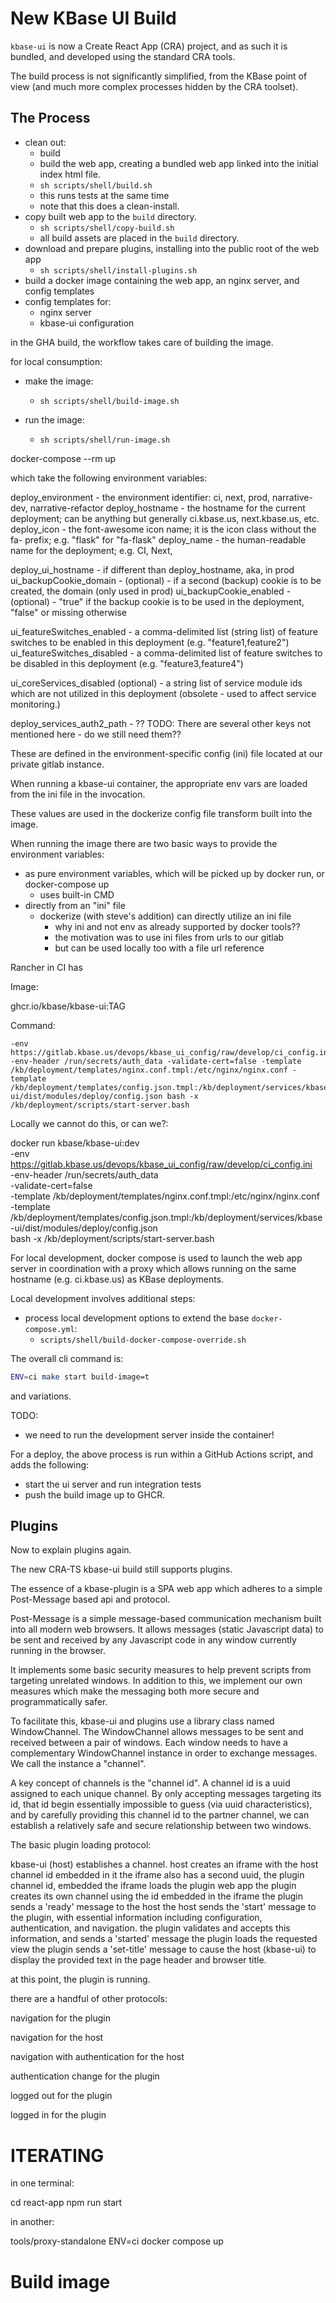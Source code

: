 # New KBase UI Build

`kbase-ui` is now a Create React App (CRA) project, and as such it is bundled, and developed using the standard CRA tools.

The build process is not significantly simplified, from the KBase point of view (and much more complex processes hidden by the CRA toolset).

## The Process

- clean out:
  - build
  - build the web app, creating a bundled web app linked into the initial index html file.
  - `sh scripts/shell/build.sh`
  - this runs tests at the same time
  - note that this does a clean-install.
- copy built web app to the `build` directory.
  - `sh scripts/shell/copy-build.sh`
  - all build assets are placed in the `build` directory.
- download and prepare plugins, installing into the public root of the web app
  - `sh scripts/shell/install-plugins.sh`
- build a docker image containing the web app, an nginx server, and config templates
- config templates for:
  - nginx server
  - kbase-ui configuration

in the GHA build, the workflow takes care of building the image.

for local consumption:

- make the image:
  - `sh scripts/shell/build-image.sh`

- run the image:
    - `sh scripts/shell/run-image.sh`



docker-compose --rm up

which take the following environment variables:

deploy_environment - the environment identifier: ci, next, prod, narrative-dev, narrative-refactor
deploy_hostname - the hostname for the current deployment; can be anything but generally ci.kbase.us, next.kbase.us, etc.
deploy_icon - the font-awesome icon name; it is the icon class without the fa- prefix; e.g. "flask" for "fa-flask"
deploy_name - the human-readable name for the deployment; e.g. CI, Next, 

deploy_ui_hostname - if different than deploy_hostname, aka, in prod
ui_backupCookie_domain - (optional) - if a second (backup) cookie is to be created, the domain (only used in prod)
ui_backupCookie_enabled - (optional) - "true" if the backup cookie is to be used in the deployment, "false" or missing otherwise

ui_featureSwitches_enabled - a comma-delimited list (string list) of feature switches to be enabled in this deployment (e.g. "feature1,feature2")
ui_featureSwitches_disabled - a comma-delimited list of feature switches to be disabled in this deployment (e.g. "feature3,feature4")

ui_coreServices_disabled (optional) - a string list of service module ids which are not utilized in this deployment (obsolete - used to affect service monitoring.)

deploy_services_auth2_path - ??
TODO: There are several other keys not mentioned here - do we still need them??

These are defined in the environment-specific config (ini) file located at our private gitlab instance.

When running a kbase-ui container, the appropriate env vars are loaded from the ini file in the invocation.

These values are used in the dockerize config file transform built into the image.

When running the image there are two basic ways to provide the environment variables:

- as pure environment variables, which will be picked up by docker run, or docker-compose up
  - uses built-in CMD
- directly from an "ini" file
  - dockerize (with steve's addition) can directly utilize an ini file
    - why ini and not env as already supported by docker tools??
    - the motivation was to use ini files from urls to our gitlab
    - but can be used locally too with a file url reference


Rancher in CI has

Image: 

ghcr.io/kbase/kbase-ui:TAG

Command:

```shell
-env https://gitlab.kbase.us/devops/kbase_ui_config/raw/develop/ci_config.ini -env-header /run/secrets/auth_data -validate-cert=false -template /kb/deployment/templates/nginx.conf.tmpl:/etc/nginx/nginx.conf -template /kb/deployment/templates/config.json.tmpl:/kb/deployment/services/kbase-ui/dist/modules/deploy/config.json bash -x /kb/deployment/scripts/start-server.bash
```

Locally we cannot do this, or can we?:


docker run kbase/kbase-ui:dev \
  -env https://gitlab.kbase.us/devops/kbase_ui_config/raw/develop/ci_config.ini \
  -env-header /run/secrets/auth_data \
  -validate-cert=false \
  -template /kb/deployment/templates/nginx.conf.tmpl:/etc/nginx/nginx.conf \
  -template /kb/deployment/templates/config.json.tmpl:/kb/deployment/services/kbase-ui/dist/modules/deploy/config.json \
  bash -x /kb/deployment/scripts/start-server.bash





For local development, docker compose is used to launch the web app server in coordination with a proxy which allows running on the same hostname (e.g. ci.kbase.us) as KBase deployments.

Local development involves additional steps:

- process local development options to extend the base `docker-compose.yml`:
    - `scripts/shell/build-docker-compose-override.sh`

The overall cli command is:

```bash
ENV=ci make start build-image=t
```

and variations.

TODO:

- we need to run the development server inside the container!


For a deploy, the above process is run within a GitHub Actions script, and adds the following:

- start the ui server and run integration tests
- push the build image up to GHCR.


## Plugins

Now to explain plugins again.

The new CRA-TS kbase-ui build still supports plugins.

The essence of a kbase-plugin is a SPA web app which adheres to a simple Post-Message based api and protocol.

Post-Message is a simple message-based communication mechanism built into all modern web browsers. It allows messages (static Javascript data) to be sent and received by any Javascript code in any window currently running in the browser.

It implements some basic security measures to help prevent scripts from targeting unrelated windows. In addition to this, we implement our own measures which make the messaging both more secure and programmatically safer.

To facilitate this, kbase-ui and plugins use a library class named WindowChannel. The WindowChannel allows messages to be sent and received between a pair of windows. Each window needs to have a complementary WindowChannel instance in order to exchange messages. We call the instance a "channel".

A key concept of channels is the "channel id". A channel id is a uuid assigned to each unique channel. By only accepting messages targeting its id, that id begin essentially impossible to guess (via uuid characteristics), and by carefully providing this channel id to the partner channel, we can establish a relatively safe and secure relationship between two windows.

The basic plugin loading protocol:

kbase-ui (host) establishes a channel.
host creates an iframe with the host channel id embedded in it
the iframe also has a second uuid, the plugin channel id, embedded
the iframe loads the plugin web app
the plugin creates its own channel using the id embedded in the iframe
the plugin sends a 'ready' message to the host
the host sends the 'start' message to the plugin, with essential information including configuration, authentication, and navigation.
the plugin validates and accepts this information, and sends a 'started' message
the plugin loads the requested view
the plugin sends a 'set-title' message to cause the host (kbase-ui) to display the provided text in the page header and browser title.

at this point, the plugin is running.

there are a handful of other protocols:

navigation for the plugin

navigation for the host

navigation with authentication for the host

authentication change for the plugin

logged out for the plugin

logged in for the plugin






# ITERATING

in one terminal: 

cd react-app
npm run start


in another:

tools/proxy-standalone
ENV=ci docker compose up


# Build image

